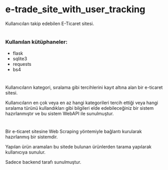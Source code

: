 # e-trade_site_with_user_tracking
Kullanıcıları takip edebilen E-Ticaret sitesi.
#
### Kullanılan kütüphaneler:
- flask
- sqlite3
- requests
- bs4
#
Kullanıcıların kategori, sıralama gibi tercihlerini kayıt altına alan bir e-ticaret sitesi.

Kullanıcıların en çok veya en az hangi kategorileri tercih ettiği veya hangi sıralama türünü kullandıkları gibi bilgileri elde edebileceğiniz bir sistem hazırlanmıştır ve bu sistem WebAPI ile sunulmuştur.

#
Bir e-ticaret sitesine Web Scraping yöntemiyle bağlantı kurularak hazırlanmış bir sistemdir.

Yapılan ürün aramaları bu sitede bulunan ürünlerden tarama yapılarak kullanıcıya sunulur.

Sadece backend tarafı sunulmuştur.
